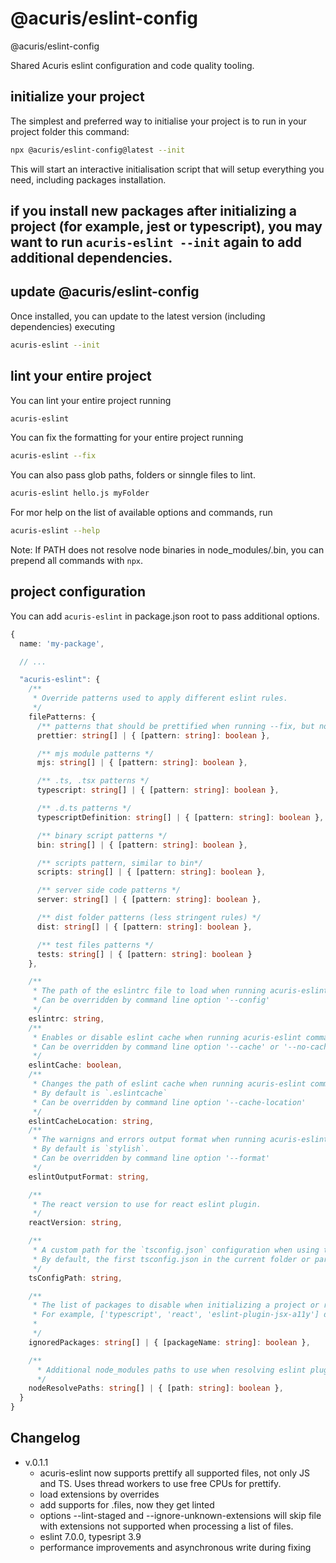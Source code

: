 # @acuris/eslint-config

@acuris/eslint-config

Shared Acuris eslint configuration and code quality tooling.

## initialize your project

The simplest and preferred way to initialise your project is to run in your project folder this command:

```sh
npx @acuris/eslint-config@latest --init
```

This will start an interactive initialisation script that will setup everything you need, including packages installation.

## if you install new packages after initializing a project (for example, jest or typescript), you may want to run `acuris-eslint --init` again to add additional dependencies.

## update @acuris/eslint-config

Once installed, you can update to the latest version (including dependencies) executing

```sh
acuris-eslint --init
```

## lint your entire project

You can lint your entire project running

```sh
acuris-eslint
```

You can fix the formatting for your entire project running

```sh
acuris-eslint --fix
```

You can also pass glob paths, folders or sinngle files to lint.

```sh
acuris-eslint hello.js myFolder
```

For mor help on the list of available options and commands, run

```sh
acuris-eslint --help
```

Note: If PATH does not resolve node binaries in node_modules/.bin, you can prepend all commands with `npx`.

## project configuration

You can add `acuris-eslint` in package.json root to pass additional options.

```ts
{
  name: 'my-package',

  // ...

  "acuris-eslint": {
    /**
     * Override patterns used to apply different eslint rules.
     */
    filePatterns: {
      /** patterns that should be prettified when running --fix, but not validated using eslint parsers */
      prettier: string[] | { [pattern: string]: boolean },

      /** mjs module patterns */
      mjs: string[] | { [pattern: string]: boolean },

      /** .ts, .tsx patterns */
      typescript: string[] | { [pattern: string]: boolean },

      /** .d.ts patterns */
      typescriptDefinition: string[] | { [pattern: string]: boolean },

      /** binary script patterns */
      bin: string[] | { [pattern: string]: boolean },

      /** scripts pattern, similar to bin*/
      scripts: string[] | { [pattern: string]: boolean },

      /** server side code patterns */
      server: string[] | { [pattern: string]: boolean },

      /** dist folder patterns (less stringent rules) */
      dist: string[] | { [pattern: string]: boolean },

      /** test files patterns */
      tests: string[] | { [pattern: string]: boolean }
    },

    /**
     * The path of the eslintrc file to load when running acuris-eslint command
     * Can be overridden by command line option '--config'
     */
    eslintrc: string,
    /**
     * Enables or disable eslint cache when running acuris-eslint command.
     * Can be overridden by command line option '--cache' or '--no-cache'
     */
    eslintCache: boolean,
    /**
     * Changes the path of eslint cache when running acuris-eslint command.
     * By default is `.eslintcache`
     * Can be overridden by command line option '--cache-location'
     */
    eslintCacheLocation: string,
    /**
     * The warnigns and errors output format when running acuris-eslint command.
     * By default is `stylish`.
     * Can be overridden by command line option '--format'
     */
    eslintOutputFormat: string,

    /**
     * The react version to use for react eslint plugin.
     */
    reactVersion: string,

    /**
     * A custom path for the `tsconfig.json` configuration when using typescript.
     * By default, the first tsconfig.json in the current folder or parent folders is used.
     */
    tsConfigPath: string,

    /**
     * The list of packages to disable when initializing a project or running eslint.
     * For example, ['typescript', 'react', 'eslint-plugin-jsx-a11y'] disables typescript, react and jsx-a11y.
     *
     */
    ignoredPackages: string[] | { [packageName: string]: boolean },

    /**
      * Additional node_modules paths to use when resolving eslint plugins or configurations.
      */
    nodeResolvePaths: string[] | { [path: string]: boolean },
  }
}
```

## Changelog

- v.0.1.1
  - acuris-eslint now supports prettify all supported files, not only JS and TS. Uses thread workers to use free CPUs for prettify.
  - load extensions by overrides
  - add supports for .files, now they get linted
  - options --lint-staged and --ignore-unknown-extensions will skip file with extensions not supported when processing a list of files.
  - eslint 7.0.0, typesript 3.9
  - performance improvements and asynchronous write during fixing
